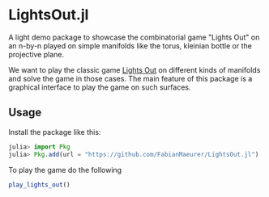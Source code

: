 # LightsOut.jl

A light demo package to showcase the combinatorial game "Lights Out" on an n-by-n played on simple manifolds like the torus, kleinian bottle or the projective plane.

We want to play the classic game [Lights Out](https://en.wikipedia.org/wiki/Lights_Out_(game)) on different kinds of manifolds and solve the game in those cases. The main feature of this package is a graphical interface to play the game on such surfaces.

## Usage

Install the package like this: 

```julia
julia> import Pkg
julia> Pkg.add(url = "https://github.com/FabianMaeurer/LightsOut.jl")
```

To play the game do the following

```julia 
play_lights_out()
```


